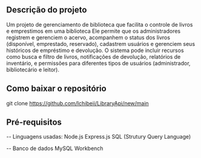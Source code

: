 ## Descrição do projeto
Um projeto de gerenciamento de biblioteca que facilita o controle de livros e emprestimos em uma biblioteca Ele permite que os administradores registrem e gerenciem o acervo, acompanhem o status dos livros (disponível, emprestado, reservado), cadastrem usuários e gerenciem seus históricos de empréstimo e devolução. O sistema pode incluir recursos como busca e filtro de livros, notificações de devolução, relatórios de inventário, e permissões para diferentes tipos de usuários (administrador, bibliotecário e leitor).

## Como baixar o repositório
git clone https://github.com/Ichibeii/LibraryApi/new/main

## Pré-requisitos
-- Linguagens usadas: 
Node.js
Express.js
SQL (Strutury Query Language)

-- Banco de dados
MySQL Workbench
